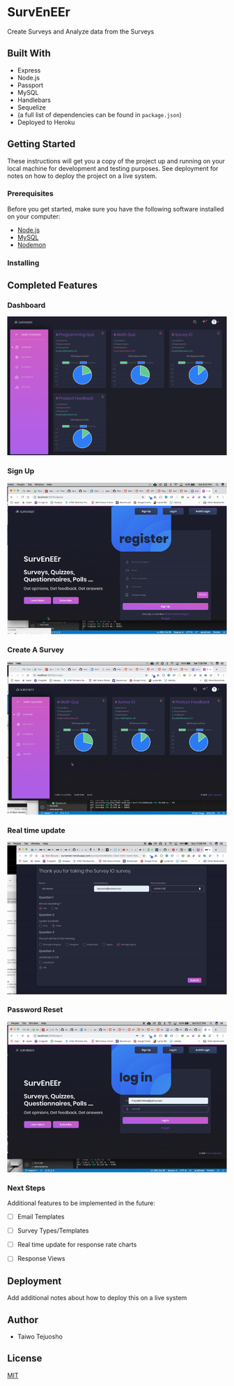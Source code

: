 # SurvEnEEr
Create Surveys and Analyze data from the Surveys


## Built With

* Express
* Node.js
* Passport
* MySQL
* Handlebars
* Sequelize
* (a full list of dependencies can be found in `package.json`)
* Deployed to Heroku

## Getting Started

These instructions will get you a copy of the project up and running on your local machine for development and testing purposes. See deployment for notes on how to deploy the project on a live system.

### Prerequisites

Before you get started, make sure you have the following software installed on your computer:

- [Node.js](https://nodejs.org/en/)
- [MySQL](https://www.mysql.com/)
- [Nodemon](https://nodemon.io/)

### Installing

## Completed Features
### Dashboard
![](Dashboard.png)

### Sign Up

![](SignUp.gif)

### Create A Survey

![](NewSurvey.gif)

### Real time update

![](RealtimeUpdate.gif)

### Password Reset

![](PasswordReset.gif)

### Next Steps

Additional features to be implemented in the future:

- [ ] Email Templates
- [ ] Survey Types/Templates
- [ ] Real time update for response rate charts
- [ ] Response Views


## Deployment

Add additional notes about how to deploy this on a live system

## Author

* Taiwo Tejuosho

## License
[MIT](https://choosealicense.com/licenses/mit/)
